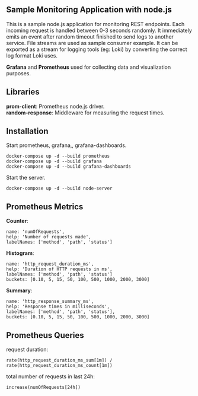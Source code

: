 ## Sample Monitoring Application with node.js

This is a sample node.js application for monitoring REST endpoints. Each incoming request is handled between 0-3 seconds randomly. It immediately emits an event after random timeout finished to send logs to another service. File streams are used as sample consumer example. It can be exported as a stream for logging tools (eg: Loki) by converting the correct log format Loki uses.

**Grafana** and **Prometheus** used for collecting data and visualization purposes.

## Libraries
**prom-client**: Prometheus node.js driver.  
**random-response**: Middleware for measuring the request times.  

## Installation
Start prometheus, grafana,, grafana-dashboards.
```
docker-compose up -d --build prometheus
docker-compose up -d --build grafana
docker-compose up -d --build grafana-dashboards
```
Start the server.  
```
docker-compose up -d --build node-server
```
## Prometheus Metrics
**Counter**:
```
name: 'numOfRequests',
help: 'Number of requests made',
labelNames: ['method', 'path', 'status']
```
**Histogram**:
```
name: 'http_request_duration_ms',
help: 'Duration of HTTP requests in ms',
labelNames: ['method', 'path', 'status']
buckets: [0.10, 5, 15, 50, 100, 500, 1000, 2000, 3000]
```
**Summary**:
```
name: 'http_response_summary_ms',
help: 'Response times in milliseconds',
labelNames: ['method', 'path', 'status'],
buckets: [0.10, 5, 15, 50, 100, 500, 1000, 2000, 3000]
```
## Prometheus Queries
request duration:
```
rate(http_request_duration_ms_sum[1m]) / rate(http_request_duration_ms_count[1m])
```
total number of requests in last 24h:
```
increase(numOfRequests[24h])
```
